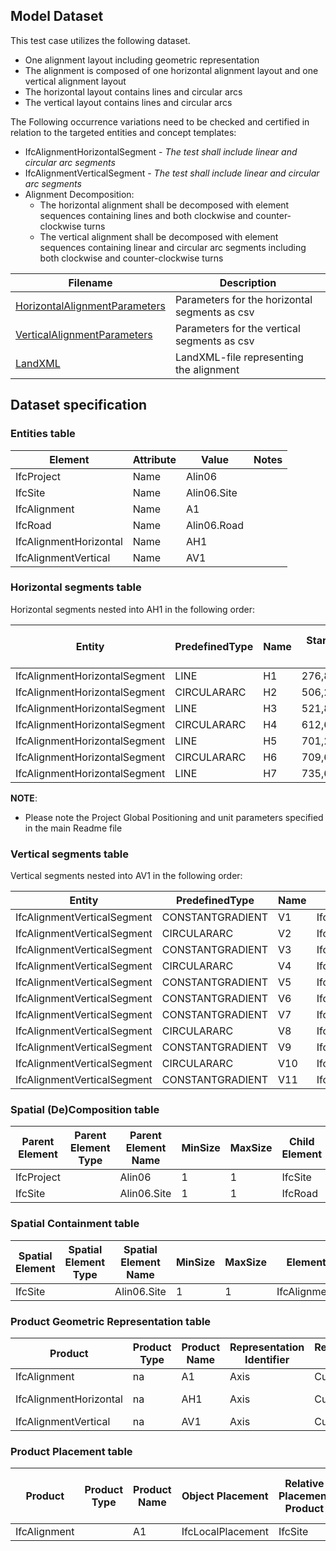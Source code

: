 ## Model Dataset

This test case utilizes the following dataset.

- One alignment layout including geometric representation
- The alignment is composed of one horizontal alignment layout and one vertical alignment layout
- The horizontal layout contains lines and circular arcs
- The vertical layout contains lines and circular arcs

The Following occurrence variations need to be checked and certified in relation to the targeted entities and concept templates:

- IfcAlignmentHorizontalSegment - *The test shall include linear and circular arc segments*
- IfcAlignmentVerticalSegment - *The test shall include linear and circular arc segments*
- Alignment Decomposition:
  - The horizontal alignment shall be decomposed with element sequences containing lines and both clockwise and counter-clockwise turns
  - The vertical alignment shall be decomposed with element sequences containing linear and circular arc segments including both clockwise and counter-clockwise turns

| Filename                                                     | Description                                   |
| ------------------------------------------------------------ | --------------------------------------------- |
| [HorizontalAlignmentParameters](./HorizontalAlignmentParameters.csv) | Parameters for the horizontal segments as csv |
| [VerticalAlignmentParameters](./VerticalAlignmentParameters.csv) | Parameters for the vertical segments as csv   |
| [LandXML](./TOI-M14334-0000A.xml)                            | LandXML-file representing the alignment       |

## Dataset specification

### Entities table

| **Element**            | **Attribute** | **Value**   | **Notes** |
| ---------------------- | ------------- | ----------- | --------- |
| IfcProject             | Name          | Alin06      |           |
| IfcSite                | Name          | Alin06.Site |           |
| IfcAlignment           | Name          | A1          |           |
| IfcRoad                | Name          | Alin06.Road |           |
| IfcAlignmentHorizontal | Name          | AH1         |           |
| IfcAlignmentVertical   | Name          | AV1         |           |

### Horizontal segments table

Horizontal segments nested into AH1 in the following order:

| Entity                        | PredefinedType | Name | Start Point X | Start Point Y | Start Direction | Start Radius Of Curvature | End Radius Of Curvature | Segment Length |
| ----------------------------- | -------------- | ---- | ------------- | ------------- | --------------- | ------------------------- | ----------------------- | -------------- |
| IfcAlignmentHorizontalSegment | LINE           | H1   | 276,867419    | 935,549267    | 0,001724622     | 0                         | 0                       | 229,405681     |
| IfcAlignmentHorizontalSegment | CIRCULARARC    | H2   | 506,272759    | 935,944905    | 0,00172463      | -110                      | -110                    | 15,594208      |
| IfcAlignmentHorizontalSegment | LINE           | H3   | 521,816666    | 934,8682      | 6,143144395     | 0                         | 0                       | 91,725737      |
| IfcAlignmentHorizontalSegment | CIRCULARARC    | H4   | 612,644434    | 922,064789    | 6,143144399     | -110                      | -110                    | 120,80482      |
| IfcAlignmentHorizontalSegment | LINE           | H5   | 701,264387    | 849,049537    | 5,044918731     | 0                         | 0                       | 25,538554      |
| IfcAlignmentHorizontalSegment | CIRCULARARC    | H6   | 709,601071    | 824,909996    | 5,044918761     | 110                       | 110                     | 49,633636      |
| IfcAlignmentHorizontalSegment | LINE           | H7   | 735,66497     | 783,164849    | 5,49613363      | 0                         | 0                       | 83,739856      |

**NOTE**:

- Please note the Project Global Positioning and unit parameters specified in the main Readme file

### Vertical segments table

Vertical segments nested into AV1 in the following order:

| Entity                      | PredefinedType   | Name | Type                        | StartDistAlong | HorizontalLength | StartHeight | StartGradient | EndGradient  | Radius | Type_1           |
| --------------------------- | ---------------- | ---- | --------------------------- | -------------- | ---------------- | ----------- | ------------- | ------------ | ------ | ---------------- |
| IfcAlignmentVerticalSegment | CONSTANTGRADIENT | V1   | IfcAlignmentVerticalSegment | 135,557        | 10,84246946      | 125,687614  | 0,03416131    | 0,03416131   | 0      | CONSTANTGRADIENT |
| IfcAlignmentVerticalSegment | CIRCULARARC      | V2   | IfcAlignmentVerticalSegment | 146,3994695    | 18,11228261      | 126,058007  | 0,03416131    | 0,020212997  | -1300  | CIRCULARARC      |
| IfcAlignmentVerticalSegment | CONSTANTGRADIENT | V3   | IfcAlignmentVerticalSegment | 164,5117521    | 40,83305808      | 126,5504044 | 0,020212997   | 0,020212997  | 0      | CONSTANTGRADIENT |
| IfcAlignmentVerticalSegment | CIRCULARARC      | V4   | IfcAlignmentVerticalSegment | 205,3448102    | 39,03368133      | 127,3757629 | 0,020212997   | -0,009817512 | -1300  | CIRCULARARC      |
| IfcAlignmentVerticalSegment | CONSTANTGRADIENT | V5   | IfcAlignmentVerticalSegment | 244,3784915    | 50,17607352      | 127,5786042 | -0,009817512  | -0,009817512 | 0      | CONSTANTGRADIENT |
| IfcAlignmentVerticalSegment | CONSTANTGRADIENT | V6   | IfcAlignmentVerticalSegment | 294,554565     | 11,522986        | 127,086     | 0             | 0            | 0      | CONSTANTGRADIENT |
| IfcAlignmentVerticalSegment | CONSTANTGRADIENT | V7   | IfcAlignmentVerticalSegment | 306,077551     | 192,5126892      | 127,086     | -0,003529811  | -0,003529811 | 0      | CONSTANTGRADIENT |
| IfcAlignmentVerticalSegment | CIRCULARARC      | V8   | IfcAlignmentVerticalSegment | 498,5902402    | 15,27528964      | 126,4064666 | -0,003529811  | -0,006584989 | -5000  | CIRCULARARC      |
| IfcAlignmentVerticalSegment | CONSTANTGRADIENT | V9   | IfcAlignmentVerticalSegment | 513,8655298    | 78,35926585      | 126,3292136 | -0,006584989  | -0,006584989 | 0      | CONSTANTGRADIENT |
| IfcAlignmentVerticalSegment | CIRCULARARC      | V10  | IfcAlignmentVerticalSegment | 592,2247957    | 10,41034226      | 125,8132186 | -0,006584989  | 0,00142311   | 1300   | CIRCULARARC      |
| IfcAlignmentVerticalSegment | CONSTANTGRADIENT | V11  | IfcAlignmentVerticalSegment | 602,6351379    | 13,80735508      | 125,7863506 | 0,00142311    | 0,00142311   | 0      | CONSTANTGRADIENT |

### Spatial (De)Composition table

| **Parent Element** | **Parent Element Type** | **Parent Element Name** | **MinSize** | **MaxSize** | **Child Element** | **Child Element Type** | **Child Element Name** |
| ------------------ | ----------------------- | ----------------------- | ----------- | ----------- | ----------------- | ---------------------- | ---------------------- |
| IfcProject         |                         | Alin06                  | 1           | 1           | IfcSite           |                        | Alin06.Site            |
| IfcSite            |                         | Alin06.Site             | 1           | 1           | IfcRoad           |                        | Allin06.Road           |

### Spatial Containment table

| **Spatial Element** | **Spatial Element Type** | **Spatial Element Name** | **MinSize** | **MaxSize** | **Element**  | **Element Type** | **Element Name** |
| ------------------- | ------------------------ | ------------------------ | ----------- | ----------- | ------------ | ---------------- | ---------------- |
| IfcSite             |                          | Alin06.Site              | 1           | 1           | IfcAlignment |                  | A1               |

### Product Geometric Representation table

| **Product**            | **Product Type** | **Product Name** | **Representation Identifier** | **Representation Type** | **Items**           |
| ---------------------- | ---------------- | ---------------- | ----------------------------- | ----------------------- | ------------------- |
| IfcAlignment           | na               | A1               | Axis                          | Curve3D                 | 1 IfcGradientCurve  |
| IfcAlignmentHorizontal | na               | AH1              | Axis                          | Curve2D                 | 1 IfcCompositeCurve |
| IfcAlignmentVertical   | na               | AV1              | Axis                          | Curve2D                 | 1 IfcGradientCurve  |

### Product Placement table

| **Product**  | **Product Type** | **Product Name** | **Object Placement** | Relative Placement Product | Relative Placement Product Type | Relative Placement Product Name |
| ------------ | ---------------- | ---------------- | -------------------- | -------------------------- | ------------------------------- | ------------------------------- |
| IfcAlignment |                  | A1               | IfcLocalPlacement    | IfcSite                    | na                              | Alin06.Site                     |

## 